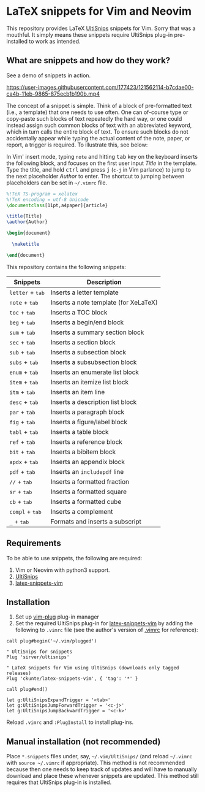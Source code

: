 # LaTeX snippets for Vim and Neovim

This repository provides LaTeX [UltiSnips][us] snippets for Vim. Sorry that was a mouthful. It simply means these snippets require UltiSnips plug-in pre-installed to work as intended.

## What are snippets and how do they work?

See a demo of snippets in action.

https://user-images.githubusercontent.com/177423/121562114-b7cdae00-ca4b-11eb-9865-875ecb1b190b.mp4

The concept of a snippet is simple. Think of a block of pre-formatted text (i.e., a template) that one needs to use often. One can of-course type or copy-paste such blocks of text repeatedly the hard way, or one could instead assign such common blocks of text with an abbreviated keyword, which in turn calls the entire block of text. To ensure such blocks do not accidentally appear while typing the actual content of the note, paper, or report, a trigger is required. To illustrate this, see below:

In Vim' insert mode, typing `note` and hitting <kbd>tab</kbd> key on the keyboard inserts the following block, and focuses on the first user input _Title_ in the template. Type the title, and hold <kbd>ctrl</kbd> and press <kbd>j</kbd> (`c-j` in Vim parlance) to jump to the next placeholder _Author_ to enter. The shortcut to jumping between placeholders can be set in `~/.vimrc` file. 

```latex
%!TeX TS-program = xelatex
%!TeX encoding = utf-8 Unicode
\documentclass[11pt,a4paper]{article}

\title{Title}
\author{Author}

\begin{document}

  \maketitle

\end{document}
```

This repository contains the following snippets:

| Snippets                   | Description                           |
| -------------------------- | ------------------------------------- |
| `letter` + <kbd>tab</tab>  | Inserts a letter template             |
| `note` + <kbd>tab</kbd>    | Inserts a note template (for XeLaTeX) |
| `toc` + <kbd>tab</kbd>     | Inserts a TOC block                   |
| `beg` + <kbd>tab</kbd>     | Inserts a begin/end block             |
| `sum` + <kbd>tab</kbd>     | Inserts a summary section block       |
| `sec` + <kbd>tab</kbd>     | Inserts a section block               |
| `sub` + <kbd>tab</kbd>     | Inserts a subsection block            |
| `subs` + <kbd>tab</kbd>    | Inserts a subsubsection block         |
| `enum` + <kbd>tab</kbd>    | Inserts an enumerate list block       |
| `item` + <kbd>tab</kbd>    | Inserts an itemize list block         |
| `itm` + <kbd>tab</kbd>     | Inserts an item line                  |
| `desc` + <kbd>tab</kbd>    | Inserts a description list block      |
| `par` + <kbd>tab</kbd>     | Inserts a paragraph block             |
| `fig` + <kbd>tab</kbd>     | Inserts a figure/label block          |
| `tabl` + <kbd>tab</kbd>    | Inserts a table block                 |
| `ref` + <kbd>tab</kbd>     | Inserts a reference block             |
| `bit` + <kbd>tab</kbd>     | Inserts a bibitem block               |
| `apdx` + <kbd>tab</kbd>    | Inserts an appendix block             |
| `pdf` + <kbd>tab</kbd>     | Inserts an `includepdf` line          |
| `//` + <kbd>tab</kbd>      | Inserts a formatted fraction          |
| `sr` + <kbd>tab</kbd>      | Inserts a formatted square            |
| `cb` + <kbd>tab</kbd>      | Inserts a formatted cube              |
| `compl` + <kbd>tab</kbd>   | Inserts a complement                  |
| `_` + <kbd>tab</kbd>       | Formats and inserts a subscript       |

## Requirements

To be able to use snippets, the following are required:

1. Vim or Neovim with python3 support.
2. [UltiSnips][us] 
3. [latex-snippets-vim][ck]

## Installation

1. Set up [vim-plug][vp] plug-in manager
2. Set the required UltiSnips plug-in for [latex-snippets-vim][ck] by adding the following to `.vimrc` file (see the author's version of [.vimrc][rc] for reference):

```vim
call plug#begin('~/.vim/plugged')

" UltiSnips for snippets
Plug 'sirver/ultisnips'

" LaTeX snippets for Vim using UltiSnips (downloads only tagged releases)
Plug 'ckunte/latex-snippets-vim', { 'tag': '*' }

call plug#end()

let g:UltiSnipsExpandTrigger = '<tab>'
let g:UltiSnipsJumpForwardTrigger = '<c-j>'
let g:UltiSnipsJumpBackwardTrigger = '<c-k>'
```

Reload `.vimrc` and `:PlugInstall` to install plug-ins.

## Manual installation (not recommended)

Place `*.snippets` files under, say, `~/.vim/UltiSnips/` (and reload `~/.vimrc` with `source ~/.vimrc` if appropriate). This method is not recommended because then one needs to keep track of updates and will have to manually download and place these whenever snippets are updated. This method still requires that UltiSnips plug-in is installed.

[us]: https://github.com/SirVer/ultisnips
[vp]: https://github.com/junegunn/vim-plug
[ck]: https://github.com/ckunte/latex-snippets-vim
[rc]: https://github.com/ckunte/dotfiles/blob/master/.vimrc
